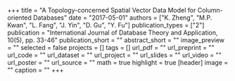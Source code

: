 +++
title = "A Topology-concerned Spatial Vector Data Model for Column-oriented Databases"
date = "2017-05-01"
authors = ["K. Zheng", "M.P. Kwan", "L. Fang", "J. Yin", "D. Gu", "Y. Fu"]
publication_types = ["2"]
publication = "International Journal of Database Theory and Application, 10(5), pp. 33-46"
publication_short = ""
abstract_short = ""
image_preview = ""
selected = false
projects = []
tags = []
url_pdf = ""
url_preprint = ""
url_code = ""
url_dataset = ""
url_project = ""
url_slides = ""
url_video = ""
url_poster = ""
url_source = ""
math = true
highlight = true
[header]
image = ""
caption = ""
+++